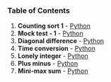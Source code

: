 ### Table of Contents
1. __Counting sort 1__ - [Python](Counting%20Sort%201.py)
1. __Mock test - 1__ - [Python](Mock%20Test%20-%201.py)
1. __Diagonal difference__ - [Python](Diagonal%20Difference.py)
1. __Time conversion__ - [Python](Time%20Conversion.py)
1. __Lonely integer__ - [Python](Lonely%20Integer.py)
1. __Plus minus__ - [Python](Plus%20Minus.py)
1. __Mini-max sum__ - [Python](Mini-Max%20Sum.py)
